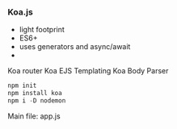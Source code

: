 ### Koa.js

- light footprint
- ES6+
- uses generators and async/await
- 

Koa router
Koa EJS Templating
Koa Body Parser

```javascript
npm init
npm install koa
npm i -D nodemon
```

Main file: app.js
